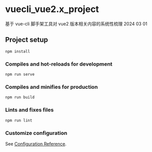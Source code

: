 <!--
 * @Author: Chengya
 * @Description: Description
 * @Date: 2024-01-27 11:35:39
 * @LastEditors: Chengya
 * @LastEditTime: 2024-07-12 11:26:49
-->

# vuecli_vue2.x_project

基于 vue-cli 脚手架工具对 vue2 版本相关内容的系统性梳理 2024 03 01

## Project setup

```
npm install
```

### Compiles and hot-reloads for development

```
npm run serve
```

### Compiles and minifies for production

```
npm run build
```

### Lints and fixes files

```
npm run lint
```

### Customize configuration

See [Configuration Reference](https://cli.vuejs.org/config/).
